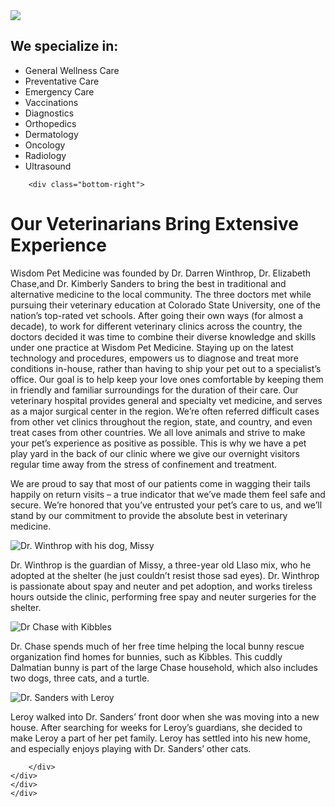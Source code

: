 <!doctype html>
<html>
<head>
    <meta charset="utf-8">
    <title>Hello friends</title>
    <meta name="viewport" content="width=device-width, initial-scale=1.0">
    <!-- Bootstrap -->
    <link href="css/bootstrap.min.css" rel="stylesheet">
</head>

<body>
<div class="container">
<div class="row">
<div class="col-md-4">


<img src="img/sick-puppy.jpg">

<h2> We specialize in: </h2>
<ul>
    <li>General Wellness Care</li>
    <li>Preventative Care</li>
    <li>Emergency Care</li>
    <li>Vaccinations</li>
    <li>Diagnostics</li>
    <li>Orthopedics</li>
    <li>Dermatology</li>
    <li>Oncology</li>
    <li>Radiology</li>
    <li>Ultrasound</li>
</ul>
    </div>
    <div class="row">

        <div class="bottom-right">
<h1> Our Veterinarians Bring Extensive Experience</h1>

<p>Wisdom Pet Medicine was founded by Dr. Darren Winthrop, Dr. Elizabeth Chase,and Dr. Kimberly Sanders to bring the best in traditional and alternative
    medicine to the local community. The three doctors met while pursuing their veterinary education at Colorado State University, one of the nation&rsquo;s
    top-rated vet schools. After going their own ways (for almost a decade), to work for different veterinary clinics across the country, the doctors
    decided it was time to combine their diverse knowledge and skills under one practice at Wisdom Pet Medicine.
    Staying up on the latest technology and procedures, empowers us to diagnose and treat more conditions in-house, rather than having to ship your pet out
    to a specialist&rsquo;s office. Our goal is to help keep your love ones comfortable by keeping them in friendly and familiar surroundings for the
    duration of their care. Our veterinary hospital provides general and specialty vet medicine, and
    serves as a major surgical center in the region. We&rsquo;re often referred
    difficult cases from other vet clinics throughout the region, state, and
    country, and even treat cases from other countries.
    We all love animals and strive to make your pet&rsquo;s experience as
    positive as possible. This is why we have a pet play yard in the back of our
    clinic where we give our overnight visitors regular time away from the
    stress of confinement and treatment.
<p>We are proud to say that most of our patients come in wagging their tails
    happily on return visits – a true indicator that we&rsquo;ve made them feel
    safe and secure. We&rsquo;re honored that you&rsquo;ve entrusted your pet&rsquo;s
    care to us, and we&rsquo;ll stand by our commitment to provide the absolute
    best in veterinary medicine.</p>
</div>
        <div class="container">
        <div class="col-md-4 col-xs-3">
    <img src="img/winthrop.jpg" alt="Dr. Winthrop with his dog, Missy"
     title="Dr. Winthrop with his dog, Missy">
<p>Dr. Winthrop is the guardian of Missy, a three-year old Llaso mix, who he
    adopted at the shelter (he just couldn&rsquo;t resist those sad eyes). Dr.
    Winthrop is passionate about spay and neuter and pet adoption, and works
    tireless hours outside the clinic, performing free spay and neuter surgeries
    for the shelter.</p>
        </div>
        <div class="col-md-4 col-xs-3">
    <img src="img/chase.jpg" alt="Dr Chase with Kibbles"
     title="Dr Chase with Kibbles">

<p>Dr. Chase spends much of her free time helping the local bunny rescue
    organization find homes for bunnies, such as Kibbles. This cuddly Dalmatian
    bunny is part of the large Chase household, which also includes two dogs,
    three cats, and a turtle.</p>
        </div>
        <div class="col-md-4 col-xs-4">
    <img src="img/sanders.jpg" alt="Dr. Sanders with Leroy"
     title="Dr. Sanders with Leroy">

<p>Leroy walked into Dr. Sanders&rsquo; front door when she was moving into a
    new house. After searching for weeks for Leroy&rsquo;s guardians, she
    decided to make Leroy a part of her pet family. Leroy has settled into his
    new home, and especially enjoys playing with Dr. Sanders&rsquo; other
    cats.</p>
</div>
            </div>

        </div>
    </div>
    </div>
    </div>
</body>
</html>
